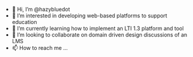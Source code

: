- 👋 Hi, I’m @hazybluedot
- 👀 I’m interested in developing web-based platforms to support education
- 🌱 I’m currently learning how to implement an LTI 1.3 platform and tool
- 💞️ I’m looking to collaborate on domain driven design discussions of an LMS
- 📫 How to reach me ...

<!---
hazybluedot/hazybluedot is a ✨ special ✨ repository because its `README.md` (this file) appears on your GitHub profile.
You can click the Preview link to take a look at your changes.
--->
